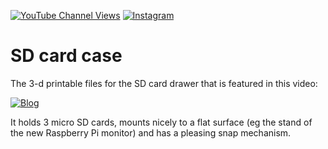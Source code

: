[![YouTube Channel Views](https://img.shields.io/youtube/channel/views/UCz5BOU9J9pB_O0B8-rDjCWQ?style=flat&logo=youtube&logoColor=red&labelColor=white&color=ffed53)](https://www.youtube.com/channel/UCz5BOU9J9pB_O0B8-rDjCWQ) [![Instagram](https://img.shields.io/github/stars/veebch?style=flat&logo=github&logoColor=black&labelColor=white&color=ffed53)](https://www.instagram.com/v_e_e_b/)

# SD card case

The 3-d printable files for the SD card drawer that is featured in this video:

[![Blog](http://i.ytimg.com/vi/pPxQpw2Np7s/hqdefault.jpg)](https://www.veeb.ch/projects/useful-is-better-than-clever)

It holds 3 micro SD cards, mounts nicely to a flat surface (eg the stand of the new Raspberry Pi monitor) and has a pleasing snap mechanism. 
